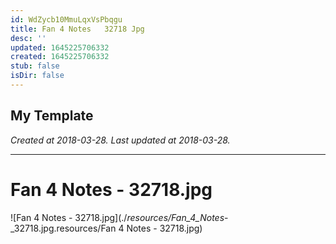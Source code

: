 ```yaml
---
id: WdZycb10MmuLqxVsPbqgu
title: Fan 4 Notes   32718 Jpg
desc: ''
updated: 1645225706332
created: 1645225706332
stub: false
isDir: false
---
```

My Template
---

_Created at 2018-03-28._
_Last updated at 2018-03-28._




---

# Fan 4 Notes - 32718.jpg


![Fan 4 Notes - 32718.jpg](./_resources/Fan_4_Notes_-_32718.jpg.resources/Fan 4 Notes - 32718.jpg)

